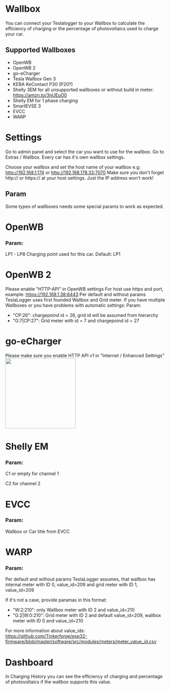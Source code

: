 # Wallbox
You can connect your Teslalogger to your Wallbox to calculate the efficiency of charging or the percentage of photovoltaics used to charge your car. 
## Supported Wallboxes
- OpenWB
- OpenWB 2
- go-eCharger
- Tesla Wallbox Gen 3
- KEBA KeContact P30 (P20?)
- Shelly 3EM for all unsupported wallboxes or without build in meter: https://amzn.to/3nUEuO0
- Shelly EM for 1 phase charging
- SmartEVSE 3
- EVCC
- WARP

# Settings
Go to admin panel and select the car you want to use for the wallbox. Go to Extras / Wallbox.
Every car has it's own wallbox settings. 

Choose your wallbox and set the host name of your wallbox e.g: http://192.168.1.174 or http://192.168.178.33:7070
Make sure you don't forget http:// or https:// at your host settings. Just the IP address won't work!

## Param
Some types of wallboxes needs some special params to work as expected.

# OpenWB
### Param:
LP1 - LP8 Charging point used for this car. Default: LP1

# OpenWB 2
Please enable "HTTP-API" in OpenWB settings
For host use https and port, example: https://192.168.1.38:8443
Per default and without params TeslaLogger uses first founded Wallbox and Grid meter.
If you have multiple Wallboxes or you have problems with automatic settings:
Param:
- "CP:26": chargepoind id = 26, grid id will be assumed from hierarchy
- "G:7|CP:27": Grid meter with id = 7 and chargepoind id = 27

# go-eCharger
Please make sure you enable HTTP API v1 in "Internet / Enhanced Settings"
<br><img src="https://user-images.githubusercontent.com/6816385/138766186-7c5ff9c7-8225-4094-8444-f5058df24b3c.png" width="220">

# Shelly EM
### Param:
C1 or empty for channel 1

C2 for channel 2

# EVCC
### Param:
Wallbox or Car title from EVCC

# WARP
### Param:
Per default and without params TeslaLogger assumes, that wallbox has internal meter with ID 0, value_id=209 and grid meter with ID 1, value_id=209

If it's not a case, provide paramas in this format:
- "W:2:210": only Wallbox meter with ID 2 and value_id=210
- "G:2|W:0:210": Grid meter with ID 2 and default value_id=209, wallbox meter with ID 0 and value_id=210

For more information about value_ids: https://github.com/Tinkerforge/esp32-firmware/blob/master/software/src/modules/meters/meter_value_id.csv

# Dashboard
In Charging History you can see the efficiency of charging and percentage of photovoltaics if the wallbox supports this value.
